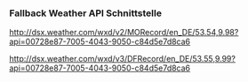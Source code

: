 ### Fallback Weather API Schnittstelle

http://dsx.weather.com/wxd/v2/MORecord/en_DE/53.54,9.98?api=00728e87-7005-4043-9050-c84d5e7d8ca6

http://dsx.weather.com/wxd/v3/DFRecord/en_DE/53.55,9.99?api=00728e87-7005-4043-9050-c84d5e7d8ca6